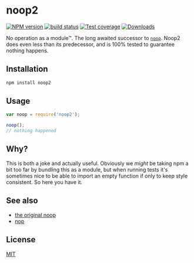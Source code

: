 # noop2
[![NPM version][npm-image]][npm-url]
[![build status][travis-image]][travis-url]
[![Test coverage][coveralls-image]][coveralls-url]
[![Downloads][downloads-image]][downloads-url]

No operation as a module™. The long awaited successor to [`noop`][noop1]. Noop2
does even less than its predecessor, and is 100% tested to guarantee nothing
happens.

## Installation
```bash
npm install noop2
```

## Usage
```js
var noop = require('noop2');

noop();
// nothing happened
```

## Why?
This is both a joke and actually useful. Obviously we _might_ be taking npm
a bit too far by bundling this as a module, but when running tests it's
sometimes nice to be able to import an empty function if only to keep style
consistent. So here you have it.

## See also
- [the original noop][noop1]
- [nop][nop]

## License
[MIT](https://tldrlegal.com/license/mit-license)

[npm-image]: https://img.shields.io/npm/v/noop2.svg?style=flat-square
[npm-url]: https://npmjs.org/package/noop2
[travis-image]: https://img.shields.io/travis/yoshuawuyts/noop2.svg?style=flat-square
[travis-url]: https://travis-ci.org/yoshuawuyts/noop2
[coveralls-image]: https://img.shields.io/coveralls/yoshuawuyts/noop2.svg?style=flat-square
[coveralls-url]: https://coveralls.io/r/yoshuawuyts/noop2?branch=master
[downloads-image]: http://img.shields.io/npm/dm/noop2.svg?style=flat-square
[downloads-url]: https://npmjs.org/package/noop2

[noop1]: http://ghub.io/noop
[nop]: https://github.com/supershabam/nop

